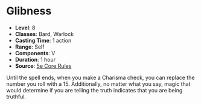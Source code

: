 # Glibness

- **Level**: 8
- **Classes**: Bard, Warlock
- **Casting Time**: 1 action
- **Range**: Self
- **Components**: V
- **Duration**: 1 hour
- **Source**: [5e Core Rules](http://dnd.wizards.com/articles/features/systems-reference-document-srd)

Until the spell ends, when you make a Charisma check, you can replace the number you roll with a 15. Additionally, no matter what you say, magic that would determine if you are telling the truth indicates that you are being truthful.

